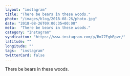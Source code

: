 ```yaml
---
layout: "instagram"
title: "There be bears in these woods."
photo: "/images/blog/2018-08-26/photo.jpg"
date: "2018-08-26T09:00:35+00:00"
meta:  "There be bears in these woods."
category: "Instagram"
syndication: "https://www.instagram.com/p/Bm77EghBpvr/"
latitude: ""
longitude: ""
tags:  "instagram"
twitterCard: false
---
```

There be bears in these woods.
